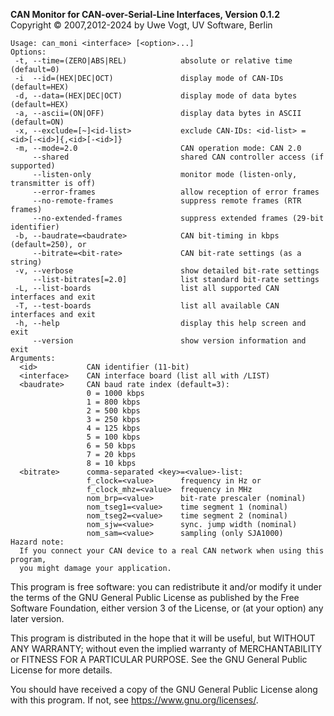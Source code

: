 __CAN Monitor for CAN-over-Serial-Line Interfaces, Version 0.1.2__ \
Copyright &copy; 2007,2012-2024 by Uwe Vogt, UV Software, Berlin

```
Usage: can_moni <interface> [<option>...]
Options:
 -t, --time=(ZERO|ABS|REL)            absolute or relative time (default=0)
 -i  --id=(HEX|DEC|OCT)               display mode of CAN-IDs (default=HEX)
 -d, --data=(HEX|DEC|OCT)             display mode of data bytes (default=HEX)
 -a, --ascii=(ON|OFF)                 display data bytes in ASCII (default=ON)
 -x, --exclude=[~]<id-list>           exclude CAN-IDs: <id-list> = <id>[-<id>]{,<id>[-<id>]}
 -m, --mode=2.0                       CAN operation mode: CAN 2.0
     --shared                         shared CAN controller access (if supported)
     --listen-only                    monitor mode (listen-only, transmitter is off)
     --error-frames                   allow reception of error frames
     --no-remote-frames               suppress remote frames (RTR frames)
     --no-extended-frames             suppress extended frames (29-bit identifier)
 -b, --baudrate=<baudrate>            CAN bit-timing in kbps (default=250), or
     --bitrate=<bit-rate>             CAN bit-rate settings (as a string)
 -v, --verbose                        show detailed bit-rate settings
     --list-bitrates[=2.0]            list standard bit-rate settings
 -L, --list-boards                    list all supported CAN interfaces and exit
 -T, --test-boards                    list all available CAN interfaces and exit
 -h, --help                           display this help screen and exit
     --version                        show version information and exit
Arguments:
  <id>           CAN identifier (11-bit)
  <interface>    CAN interface board (list all with /LIST)
  <baudrate>     CAN baud rate index (default=3):
                 0 = 1000 kbps
                 1 = 800 kbps
                 2 = 500 kbps
                 3 = 250 kbps
                 4 = 125 kbps
                 5 = 100 kbps
                 6 = 50 kbps
                 7 = 20 kbps
                 8 = 10 kbps
  <bitrate>      comma-separated <key>=<value>-list:
                 f_clock=<value>      frequency in Hz or
                 f_clock_mhz=<value>  frequency in MHz
                 nom_brp=<value>      bit-rate prescaler (nominal)
                 nom_tseg1=<value>    time segment 1 (nominal)
                 nom_tseg2=<value>    time segment 2 (nominal)
                 nom_sjw=<value>      sync. jump width (nominal)
                 nom_sam=<value>      sampling (only SJA1000)
Hazard note:
  If you connect your CAN device to a real CAN network when using this program,
  you might damage your application.
```

This program is free software: you can redistribute it and/or modify
it under the terms of the GNU General Public License as published by
the Free Software Foundation, either version 3 of the License, or
(at your option) any later version.

This program is distributed in the hope that it will be useful,
but WITHOUT ANY WARRANTY; without even the implied warranty of
MERCHANTABILITY or FITNESS FOR A PARTICULAR PURPOSE.  See the
GNU General Public License for more details.

You should have received a copy of the GNU General Public License
along with this program.  If not, see <https://www.gnu.org/licenses/>.
